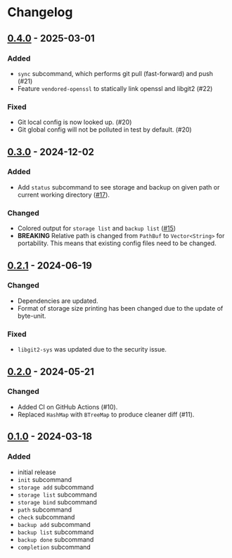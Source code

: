 # Changelog

## [0.4.0] - 2025-03-01

### Added
- `sync` subcommand, which performs git pull (fast-forward) and push (#21)
- Feature `vendored-openssl` to statically link openssl and libgit2 (#22)

### Fixed
- Git local config is now looked up. (#20)
- Git global config will not be polluted in test by default. (#20)

## [0.3.0] - 2024-12-02

### Added
- Add `status` subcommand to see storage and backup on given path or current working directory ([#17](https://github.com/qwjyh/xdbm/pull/17)).

### Changed
- Colored output for `storage list` and `backup list` ([#15](https://github.com/qwjyh/xdbm/pull/15))
- **BREAKING** Relative path is changed from `PathBuf` to `Vector<String>` for portability. This means that existing config files need to be changed.

## [0.2.1] - 2024-06-19

### Changed
- Dependencies are updated.
- Format of storage size printing has been changed due to the update of byte-unit.

### Fixed
- `libgit2-sys` was updated due to the security issue.

## [0.2.0] - 2024-05-21

### Changed
- Added CI on GitHub Actions (#10).
- Replaced `HashMap` with `BTreeMap` to produce cleaner diff (#11).

## [0.1.0] - 2024-03-18

### Added
- initial release
- `init` subcommand
- `storage add` subcommand
- `storage list` subcommand
- `storage bind` subcommand
- `path` subcommand
- `check` subcommand
- `backup add` subcommand
- `backup list` subcommand
- `backup done` subcommand
- `completion` subcommand

[0.4.0]: https://github.com/qwjyh/xdbm/compare/v0.3.0...v0.4.0
[0.3.0]: https://github.com/qwjyh/xdbm/compare/v0.2.1...v0.3.0
[0.2.1]: https://github.com/qwjyh/xdbm/compare/v0.2.0...v0.2.1
[0.2.0]: https://github.com/qwjyh/xdbm/releases/tag/v0.2.0
[0.1.0]: https://github.com/qwjyh/xdbm/releases/tag/v0.1.0
